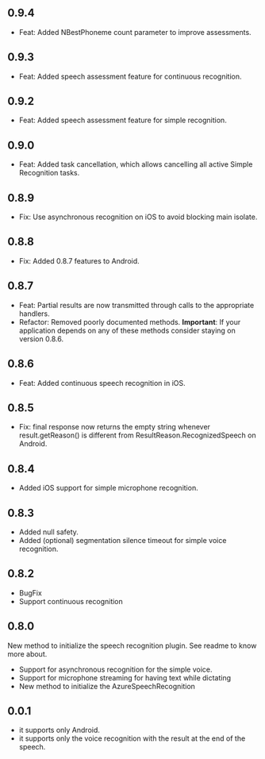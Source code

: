 ## 0.9.4
- Feat: Added NBestPhoneme count parameter to improve assessments.

## 0.9.3
- Feat: Added speech assessment feature for continuous recognition.

## 0.9.2
- Feat: Added speech assessment feature for simple recognition.

## 0.9.0
- Feat: Added task cancellation, which allows cancelling all active Simple Recognition tasks.

## 0.8.9
- Fix: Use asynchronous recognition on iOS to avoid blocking main isolate.

## 0.8.8
- Fix: Added 0.8.7 features to Android.

## 0.8.7
- Feat: Partial results are now transmitted through calls to the appropriate handlers.
- Refactor: Removed poorly documented methods. __Important__: If your application depends on any of these methods consider staying on version 0.8.6.

## 0.8.6
- Feat: Added continuous speech recognition in iOS.

## 0.8.5
- Fix: final response now returns the empty string whenever result.getReason() is different from ResultReason.RecognizedSpeech on Android.

## 0.8.4
- Added iOS support for simple microphone recognition.

## 0.8.3
- Added null safety.
- Added (optional) segmentation silence timeout for simple voice recognition.

## 0.8.2
- BugFix
- Support continuous recognition

## 0.8.0
New method to initialize the speech recognition plugin.
See readme to know more about.

- Support for asynchronous recognition for the simple voice.
- Support for microphone streaming for having text while dictating
- New method to initialize the AzureSpeechRecognition

## 0.0.1
- it supports only Android.
- it supports only the voice recognition with the result at the end of the speech.
